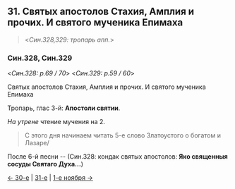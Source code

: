 
## 31. Святых апостолов Стахия, Амплия и прочих. И святого мученика Епимаха 

> <*Син.328,329: тропарь апп.*>

### Син.328, Син.329

<*Син.328: p.69 / 70*>
<*Син.329: p.59 / 60*>

Святых апостолов Стахия, Амплия и прочих. И святого мученика Епимаха

Тропарь, глас 3-й: **Апостоли святии**. 

*На утрене* чтение мучения на 2.

> С этого дня начинаем читать 5-е слово Златоустого о богатом и Лазаре/

После 6-й песни --
(Син.328: кондак святых апостолов: **Яко священныя сосуды Святаго Духа...**)

[← 30-е](10_30_SAB.ru.md) | [31-е](README.md#31-й) | [1-е ноября →](../11_november/11_01_SAB.ru.md)
